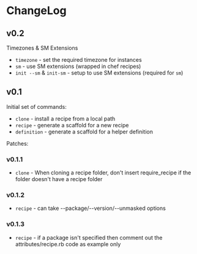 # ChangeLog

## v0.2

Timezones & SM Extensions

* `timezone` - set the required timezone for instances
* `sm` - use SM extensions (wrapped in chef recipes)
* `init --sm` & `init-sm` - setup to use SM extensions (required for `sm`)

## v0.1

Initial set of commands:

* `clone` - install a recipe from a local path
* `recipe` - generate a scaffold for a new recipe
* `definition` - generate a scaffold for a helper definition

Patches:

### v0.1.1

* `clone` - When cloning a recipe folder, don't insert require_recipe if the folder doesn't have a recipe folder

### v0.1.2

* `recipe` - can take --package/--version/--unmasked options

### v0.1.3

* `recipe` - if a package isn't specified then comment out the attributes/recipe.rb code as example only
